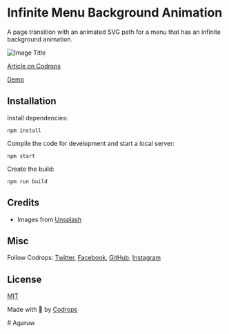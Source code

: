 # Infinite Menu Background Animation

A page transition with an animated SVG path for a menu that has an infinite background animation.

![Image Title](https://tympanus.net/codrops/wp-content/uploads/2021/11/Theodore_feat.jpg)

[Article on Codrops](https://tympanus.net/codrops/?p=57286)

[Demo](http://tympanus.net/Development/Theodore/)


## Installation

Install dependencies:

```
npm install
```

Compile the code for development and start a local server:

```
npm start
```

Create the build:

```
npm run build
```

## Credits

- Images from [Unsplash](https://unsplash.com/)

## Misc

Follow Codrops: [Twitter](http://www.twitter.com/codrops), [Facebook](http://www.facebook.com/codrops), [GitHub](https://github.com/codrops), [Instagram](https://www.instagram.com/codropsss/)

## License
[MIT](LICENSE)

Made with :blue_heart:  by [Codrops](http://www.codrops.com)





#   A g a r u w  
 